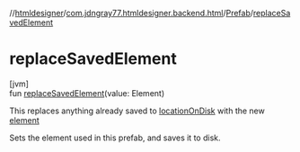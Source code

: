 //[htmldesigner](../../../index.md)/[com.jdngray77.htmldesigner.backend.html](../index.md)/[Prefab](index.md)/[replaceSavedElement](replace-saved-element.md)

# replaceSavedElement

[jvm]\
fun [replaceSavedElement](replace-saved-element.md)(value: Element)

This replaces anything already saved to [locationOnDisk](location-on-disk.md) with the new [element](element.md)

Sets the element used in this prefab, and saves it to disk.
